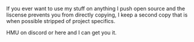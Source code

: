 If you ever want to use my stuff on anything I push open source and the liscense prevents you from directly copying, I keep a second copy that is when possible stripped of project specifics.

HMU on discord or here and I can get you it.

<!---
neifion-00000000/neifion-00000000 is a ✨ special ✨ repository because its `README.md` (this file) appears on your GitHub profile.
You can click the Preview link to take a look at your changes.
--->
